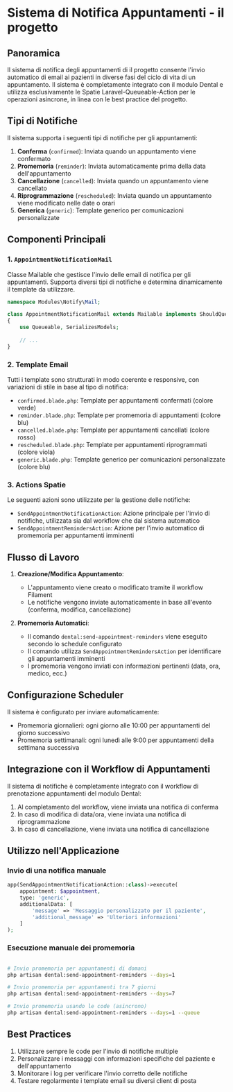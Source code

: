 # Sistema di Notifica Appuntamenti - il progetto

## Panoramica

Il sistema di notifica degli appuntamenti di il progetto consente l'invio automatico di email ai pazienti in diverse fasi del ciclo di vita di un appuntamento. Il sistema è completamente integrato con il modulo Dental e utilizza esclusivamente le Spatie Laravel-Queueable-Action per le operazioni asincrone, in linea con le best practice del progetto.

## Tipi di Notifiche

Il sistema supporta i seguenti tipi di notifiche per gli appuntamenti:

1. **Conferma** (`confirmed`): Inviata quando un appuntamento viene confermato
2. **Promemoria** (`reminder`): Inviata automaticamente prima della data dell'appuntamento
3. **Cancellazione** (`cancelled`): Inviata quando un appuntamento viene cancellato
4. **Riprogrammazione** (`rescheduled`): Inviata quando un appuntamento viene modificato nelle date o orari
5. **Generica** (`generic`): Template generico per comunicazioni personalizzate

## Componenti Principali

### 1. `AppointmentNotificationMail`

Classe Mailable che gestisce l'invio delle email di notifica per gli appuntamenti. Supporta diversi tipi di notifiche e determina dinamicamente il template da utilizzare.

```php
namespace Modules\Notify\Mail;

class AppointmentNotificationMail extends Mailable implements ShouldQueue
{
    use Queueable, SerializesModels;
    
    // ...
}
```

### 2. Template Email

Tutti i template sono strutturati in modo coerente e responsive, con variazioni di stile in base al tipo di notifica:

- `confirmed.blade.php`: Template per appuntamenti confermati (colore verde)
- `reminder.blade.php`: Template per promemoria di appuntamenti (colore blu)
- `cancelled.blade.php`: Template per appuntamenti cancellati (colore rosso)
- `rescheduled.blade.php`: Template per appuntamenti riprogrammati (colore viola)
- `generic.blade.php`: Template generico per comunicazioni personalizzate (colore blu)

### 3. Actions Spatie

Le seguenti azioni sono utilizzate per la gestione delle notifiche:

- `SendAppointmentNotificationAction`: Azione principale per l'invio di notifiche, utilizzata sia dal workflow che dal sistema automatico
- `SendAppointmentRemindersAction`: Azione per l'invio automatico di promemoria per appuntamenti imminenti

## Flusso di Lavoro

1. **Creazione/Modifica Appuntamento**:
   - L'appuntamento viene creato o modificato tramite il workflow Filament
   - Le notifiche vengono inviate automaticamente in base all'evento (conferma, modifica, cancellazione)

2. **Promemoria Automatici**:
   - Il comando `dental:send-appointment-reminders` viene eseguito secondo lo schedule configurato
   - Il comando utilizza `SendAppointmentRemindersAction` per identificare gli appuntamenti imminenti
   - I promemoria vengono inviati con informazioni pertinenti (data, ora, medico, ecc.)

## Configurazione Scheduler

Il sistema è configurato per inviare automaticamente:

- Promemoria giornalieri: ogni giorno alle 10:00 per appuntamenti del giorno successivo
- Promemoria settimanali: ogni lunedì alle 9:00 per appuntamenti della settimana successiva

## Integrazione con il Workflow di Appuntamenti

Il sistema di notifiche è completamente integrato con il workflow di prenotazione appuntamenti del modulo Dental:

1. Al completamento del workflow, viene inviata una notifica di conferma
2. In caso di modifica di data/ora, viene inviata una notifica di riprogrammazione
3. In caso di cancellazione, viene inviata una notifica di cancellazione

## Utilizzo nell'Applicazione

### Invio di una notifica manuale

```php
app(SendAppointmentNotificationAction::class)->execute(
    appointment: $appointment,
    type: 'generic',
    additionalData: [
        'message' => 'Messaggio personalizzato per il paziente',
        'additional_message' => 'Ulteriori informazioni'
    ]
);
```

### Esecuzione manuale dei promemoria

```bash

# Invio promemoria per appuntamenti di domani
php artisan dental:send-appointment-reminders --days=1

# Invio promemoria per appuntamenti tra 7 giorni
php artisan dental:send-appointment-reminders --days=7

# Invio promemoria usando le code (asincrono)
php artisan dental:send-appointment-reminders --days=1 --queue
```

## Best Practices

1. Utilizzare sempre le code per l'invio di notifiche multiple
2. Personalizzare i messaggi con informazioni specifiche del paziente e dell'appuntamento
3. Monitorare i log per verificare l'invio corretto delle notifiche
4. Testare regolarmente i template email su diversi client di posta
